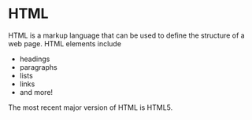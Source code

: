 # HTML

HTML is a markup language that can be used to define the structure of a web page. HTML elements include

* headings
* paragraphs
* lists
* links
* and more!


The most recent major version of HTML is HTML5.
